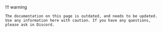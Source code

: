 !!! warning

    The documentation on this page is outdated, and needs to be updated. Use any information here with caution. If you have any questions, please ask in Discord.
